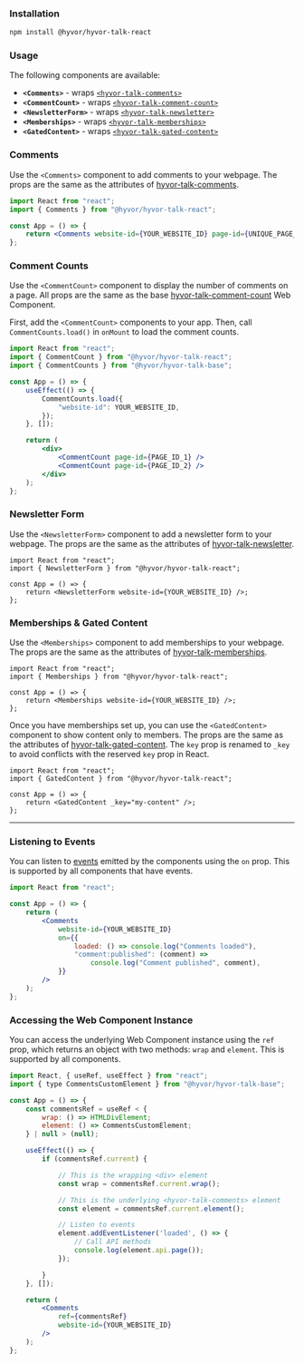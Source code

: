 ### Installation

```bash
npm install @hyvor/hyvor-talk-react
```

### Usage

The following components are available:

-   **`<Comments>`** - wraps [`<hyvor-talk-comments>`](https://talk.hyvor.com/docs/comments)
-   **`<CommentCount>`** - wraps [`<hyvor-talk-comment-count>`](https://talk.hyvor.com/docs/comment-counts)
-   **`<NewsletterForm>`** - wraps [`<hyvor-talk-newsletter>`](https://talk.hyvor.com/docs/newsletters)
-   **`<Memberships>`** - wraps [`<hyvor-talk-memberships>`](https://talk.hyvor.com/docs/memberships)
-   **`<GatedContent>`** - wraps [`<hyvor-talk-gated-content>`](https://talk.hyvor.com/docs/gated-content)

### Comments

Use the `<Comments>` component to add comments to your webpage. The props are the same as the attributes of [hyvor-talk-comments](https://talk.hyvor.com/docs/comments#attributes).

```jsx
import React from "react";
import { Comments } from "@hyvor/hyvor-talk-react";

const App = () => {
    return <Comments website-id={YOUR_WEBSITE_ID} page-id={UNIQUE_PAGE_ID} />;
};
```

### Comment Counts

Use the `<CommentCount>` component to display the number of comments on a page.
All props are the same as the base [hyvor-talk-comment-count](https://talk.hyvor.com/docs/comment-counts) Web Component.

First, add the `<CommentCount>` components to your app. Then, call `CommentCounts.load()` in `onMount` to load the comment counts.

```jsx
import React from "react";
import { CommentCount } from "@hyvor/hyvor-talk-react";
import { CommentCounts } from "@hyvor/hyvor-talk-base";

const App = () => {
    useEffect(() => {
        CommentCounts.load({
            "website-id": YOUR_WEBSITE_ID,
        });
    }, []);

    return (
        <div>
            <CommentCount page-id={PAGE_ID_1} />
            <CommentCount page-id={PAGE_ID_2} />
        </div>
    );
};
```

### Newsletter Form

Use the `<NewsletterForm>` component to add a newsletter form to your webpage. The props are the same as the attributes of [hyvor-talk-newsletter](https://talk.hyvor.com/docs/newsletters#form-properties).

```tsx
import React from "react";
import { NewsletterForm } from "@hyvor/hyvor-talk-react";

const App = () => {
    return <NewsletterForm website-id={YOUR_WEBSITE_ID} />;
};
```

### Memberships & Gated Content

Use the `<Memberships>` component to add memberships to your webpage. The props are the same as the attributes of [hyvor-talk-memberships](https://talk.hyvor.com/docs/memberships#component-attributes).

```tsx
import React from "react";
import { Memberships } from "@hyvor/hyvor-talk-react";

const App = () => {
    return <Memberships website-id={YOUR_WEBSITE_ID} />;
};
```

Once you have memberships set up, you can use the `<GatedContent>` component to show content only to members. The props are the same as the attributes of [hyvor-talk-gated-content](https://talk.hyvor.com/docs/gated-content#component-attributes). The `key` prop is renamed to `_key` to avoid conflicts with the reserved `key` prop in React.

```tsx
import React from "react";
import { GatedContent } from "@hyvor/hyvor-talk-react";

const App = () => {
    return <GatedContent _key="my-content" />;
};
```

---

### Listening to Events

You can listen to [events](https://talk.hyvor.com/docs/comments#events) emitted by the components using the `on` prop. This is supported by all components that have events.

```jsx
import React from "react";

const App = () => {
    return (
        <Comments
            website-id={YOUR_WEBSITE_ID}
            on={{
                loaded: () => console.log("Comments loaded"),
                "comment:published": (comment) =>
                    console.log("Comment published", comment),
            }}
        />
    );
};
```

### Accessing the Web Component Instance

You can access the underlying Web Component instance using the `ref` prop, which returns an object with two methods: `wrap` and `element`. This is supported by all components.

```jsx
import React, { useRef, useEffect } from "react";
import { type CommentsCustomElement } from "@hyvor/hyvor-talk-base";

const App = () => {
    const commentsRef = useRef < {
        wrap: () => HTMLDivElement;
        element: () => CommentsCustomElement;
    } | null > (null);

    useEffect(() => {
        if (commentsRef.current) {

            // This is the wrapping <div> element
            const wrap = commentsRef.current.wrap();

            // This is the underlying <hyvor-talk-comments> element
            const element = commentsRef.current.element();

            // Listen to events
            element.addEventListener('loaded', () => {
                // Call API methods
                console.log(element.api.page());
            });

        }
    }, []);

    return (
        <Comments
            ref={commentsRef}
            website-id={YOUR_WEBSITE_ID}
        />
    );
};
```
